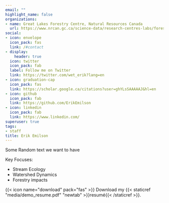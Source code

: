 ```yaml
---
email: ""
highlight_name: false
organizations:
- name: Great Lakes Forestry Centre, Natural Resources Canada
  url: https://www.nrcan.gc.ca/science-data/research-centres-labs/forestry-research-centres/great-lakes-forestry-centre/13459
social:
- icon: envelope
  icon_pack: fas
  link: /#contact
- display:
    header: true
  icon: twitter
  icon_pack: fab
  label: Follow me on Twitter
  link: https://twitter.com/wet_erik?lang=en
- icon: graduation-cap
  icon_pack: fas
  link: https://scholar.google.ca/citations?user=ghYLsSAAAAAJ&hl=en
- icon: github
  icon_pack: fab
  link: https://github.com/ErikEmilson
- icon: linkedin
  icon_pack: fab
  link: https://www.linkedin.com/
superuser: true
tags: 
- staff
title: Erik Emilson
---
```


Some Random text we want to have

Key Focuses:
- Stream Ecology
- Watershed Dynamics
- Forestry impacts

{{< icon name="download" pack="fas" >}} Download my {{< staticref "media/demo_resume.pdf" "newtab" >}}resumé{{< /staticref >}}.

